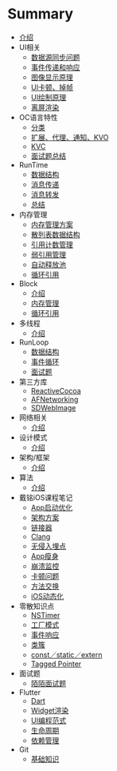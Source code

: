 # Summary
* [介绍](README.md)
* UI相关
    * [数据源同步问题](Chapter1/c1.md)
    * [事件传递和响应](Chapter1/c2.md)
    * [图像显示原理](Chapter1/c3.md)
    * [UI卡顿、掉帧](Chapter1/c4.md)
    * [UI绘制原理](Chapter1/c5.md)
    * [离屏渲染](Chapter1/c6.md)
* OC语言特性
    * [分类](Chapter2/c1.md)
    * [扩展、代理、通知、KVO](Chapter2/c2.md)
    * [KVC](Chapter2/c3.md)
    * [面试题总结](Chapter2/c4.md)
* RunTime
    * [数据结构](Chapter3/c1.md)
    * [消息传递](Chapter3/c2.md)
    * [消息转发](Chapter3/c3.md)
    * [总结](Chapter3/c4.md)
* 内存管理
    * [内存管理方案](Chapter4/c1.md)
    * [散列表数据结构](Chapter4/c2.md)
    * [引用计数管理](Chapter4/c3.md)
    * [弱引用管理](Chapter4/c4.md)
    * [自动释放池](Chapter4/c5.md)
    * [循环引用](Chapter4/c6.md)
* Block
    * [介绍](Chapter5/c1.md)
    * [内存管理](Chapter5/c2.md)
    * [循环引用](Chapter5/c3.md)
* 多线程
    * [介绍](Chapter6/c1.md)
* RunLoop
    * [数据结构](Chapter7/c1.md)
    * [事件循环](Chapter7/c2.md)
    * [面试题](Chapter7/c3.md)
* 第三方库
    * [ReactiveCocoa](Chapter8/c1.md)
    * [AFNetworking](Chapter8/c2.md)
    * [SDWebImage](Chapter8/c3.md)
* 网络相关
    * [介绍](Chapter9/c1.md)
* 设计模式
    * [介绍](Chapter10/c1.md)
* 架构/框架
    * [介绍](Chapter11/c1.md)
* 算法
    * [介绍](Chapter12/c1.md)
* 戴铭iOS课程笔记
    * [App启动优化](Chapter13/c1.md)
    * [架构方案](Chapter13/c2.md)
    * [链接器](Chapter13/c3.md)
    * [Clang](Chapter13/c4.md)
    * [无侵入埋点](Chapter13/c5.md)
    * [App瘦身](Chapter13/c6.md)
    * [崩溃监控](Chapter13/c7.md)
    * [卡顿问题](Chapter13/c8.md)
    * [方法交换](Chapter13/c9.md)
    * [iOS动态化](Chapter13/c10.md)
* 零散知识点
    * [NSTimer](Chapter14/c1.md)
    * [工厂模式](Chapter14/c2.md)
    * [事件响应](Chapter14/c3.md)
    * [类簇](Chapter14/c4.md)
    * [const／static／extern](Chapter14/c5.md)
    * [Tagged Pointer](Chapter14/c6.md)
* 面试题
    * [陌陌面试题](Chapter15/c1.md)
* Flutter
    * [Dart](Chapter16/c1.md)
    * [Widget渲染](Chapter16/c2.md)
    * [UI编程范式](Chapter16/c3.md)
    * [生命周期](Chapter16/c4.md)
    * [依赖管理](Chapter16/c5.md)
* Git
    * [基础知识](Chapter17/c1.md)